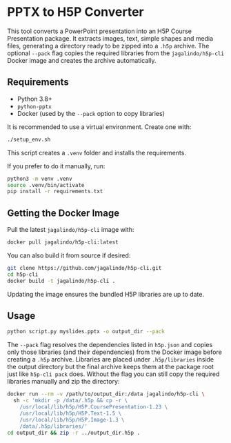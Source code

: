 # PPTX to H5P Converter

This tool converts a PowerPoint presentation into an H5P Course Presentation package. It extracts images, text, simple shapes and media files, generating a directory ready to be zipped into a `.h5p` archive. The optional `--pack` flag copies the required libraries from the `jagalindo/h5p-cli` Docker image and creates the archive automatically.

## Requirements
- Python 3.8+
- `python-pptx`
- Docker (used by the `--pack` option to copy libraries)

It is recommended to use a virtual environment. Create one with:
```bash
./setup_env.sh
```
This script creates a `.venv` folder and installs the requirements.

If you prefer to do it manually, run:
```bash
python3 -m venv .venv
source .venv/bin/activate
pip install -r requirements.txt
```

## Getting the Docker Image
Pull the latest `jagalindo/h5p-cli` image with:
```bash
docker pull jagalindo/h5p-cli:latest
```
You can also build it from source if desired:
```bash
git clone https://github.com/jagalindo/h5p-cli.git
cd h5p-cli
docker build -t jagalindo/h5p-cli .
```
Updating the image ensures the bundled H5P libraries are up to date.

## Usage
```bash
python script.py myslides.pptx -o output_dir --pack
```
The `--pack` flag resolves the dependencies listed in `h5p.json` and copies only
those libraries (and their dependencies) from the Docker image before creating
a `.h5p` archive. Libraries are placed under `.h5p/libraries` inside the output
directory but the final archive keeps them at the package root just like
`h5p-cli pack` does. Without the flag you can still copy the required libraries
manually and zip the directory:
```bash
docker run --rm -v /path/to/output_dir:/data jagalindo/h5p-cli \
  sh -c 'mkdir -p /data/.h5p && cp -r \
    /usr/local/lib/h5p/H5P.CoursePresentation-1.23 \
    /usr/local/lib/h5p/H5P.Text-1.5 \
    /usr/local/lib/h5p/H5P.Image-1.3 \
    /data/.h5p/libraries/'
cd output_dir && zip -r ../output_dir.h5p .
```
